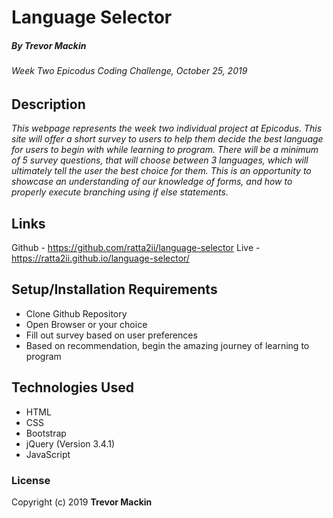 # Language Selector
##### By _Trevor Mackin_
###### Week Two Epicodus Coding Challenge, October 25, 2019

## Description

_This webpage represents the week two individual project at Epicodus. This site will offer a short survey to users to help them decide the best language for users to begin with while learning to program. There will be a minimum  of 5 survey questions, that will choose between 3 languages, which will ultimately tell the user the best choice for them. This is an opportunity to showcase an understanding of our knowledge of forms, and how to properly execute branching using if else statements._

## Links

Github - https://github.com/ratta2ii/language-selector
Live - https://ratta2ii.github.io/language-selector/

## Setup/Installation Requirements

* Clone Github Repository
* Open Browser or your choice
* Fill out survey based on user preferences
* Based on recommendation, begin the amazing journey of learning to program

## Technologies Used

* HTML
* CSS
* Bootstrap
* jQuery (Version 3.4.1)
* JavaScript

### License

Copyright (c) 2019 **Trevor Mackin**
